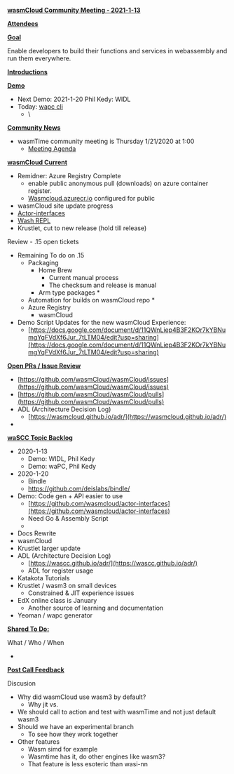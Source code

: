 **<span style="text-decoration:underline;">wasmCloud Community Meeting - 2021-1-13</span>**

**<span style="text-decoration:underline;">Attendees</span>**

**<span style="text-decoration:underline;">Goal</span>**

Enable developers to build their functions and services in webassembly and run them everywhere.

**<span style="text-decoration:underline;">Introductions</span>**

**<span style="text-decoration:underline;">Demo</span>**



*   Next Demo: 2021-1-20 Phil Kedy: WIDL 
*   Today: [wapc cli](https://github.com/wapc/cli)
    *    \


**<span style="text-decoration:underline;">Community News</span>**



*   wasmTime community meeting is Thursday 1/21/2020 at 1:00
    *   [Meeting Agenda](https://docs.google.com/document/d/1ZtxZNWbTNIhDdIXt27NQdwuc6D5O288l5HZKc_wC0FQ/edit#)

**<span style="text-decoration:underline;">wasmCloud Current</span>**



*   Remidner: Azure Registry Complete
    *   enable public anonymous pull (downloads) on azure container register.
    *   [Wasmcloud.azurecr.io](http://wasmcloud.azurecr.io/) configured for public
*   wasmCloud site update progress
*   [Actor-interfaces](https://github.com/wasmCloud/actor-interfaces/issues)
*   [Wash REPL](https://github.com/wasmCloud/wash/issues)
*   Krustlet, cut to new release (hold till release)

Review - .15 open tickets



*   Remaining To do on .15
    *   Packaging
        *   Home Brew
            *   Current manual process
            *   The checksum and release is manual
        *   Arm type packages
            *   
    *   Automation for builds on wasmCloud repo
        *   
    *   Azure Registry
        *   wasmCloud
*   Demo Script Updates for the new wasmCloud Experience:
    *   [https://docs.google.com/document/d/11QWnLiep4B3F2KOr7kYBNumgYqFVdXf6Jur_7tLTM04/edit?usp=sharing](https://docs.google.com/document/d/11QWnLiep4B3F2KOr7kYBNumgYqFVdXf6Jur_7tLTM04/edit?usp=sharing)

**<span style="text-decoration:underline;">Open PRs / Issue Review</span>**



*   [https://github.com/wasmCloud/wasmCloud/issues](https://github.com/wasmCloud/wasmCloud/issues)
*   [https://github.com/wasmCloud/wasmCloud/pulls](https://github.com/wasmCloud/wasmCloud/pulls)
*   ADL (Architecture Decision Log)
    *   [https://wasmcloud.github.io/adr/](https://wasmcloud.github.io/adr/)
*   

**<span style="text-decoration:underline;">waSCC Topic Backlog</span>**



*   2020-1-13
    *   Demo: WIDL, Phil Kedy
    *   Demo: waPC, Phil Kedy
*   2020-1-20
    *   Bindle
    *   https://github.com/deislabs/bindle/
*   Demo: Code gen + API easier to use
    *   [https://github.com/wasmcloud/actor-interfaces](https://github.com/wasmcloud/actor-interfaces)
    *   Need Go & Assembly Script
    *   
*   Docs Rewrite
*   wasmCloud
*   Krustlet larger update
*   ADL (Architecture Decision Log)
    *   [https://wascc.github.io/adr/](https://wascc.github.io/adr/)
    *   ADL for register usage
*   Katakota Tutorials
*   Krustlet / wasm3 on small devices
    *   Constrained & JIT experience issues
*   EdX online class is January
    *   Another source of learning and documentation 
*   Yeoman / wapc generator

**<span style="text-decoration:underline;">Shared To Do:</span>**

What / Who / When



*   

**<span style="text-decoration:underline;">Post Call Feedback</span>**

Discusion



*   Why did wasmCloud use wasm3 by default?
    *   Why jit vs. 
*   We should call to action and test with wasmTime and not just default wasm3
*   Should we have an experimental branch
    *   To see how they work together
*   Other features
    *   Wasm simd for example
    *   Wasmtime has it, do other engines like wasm3?
    *   That feature is less esoteric than wasi-nn